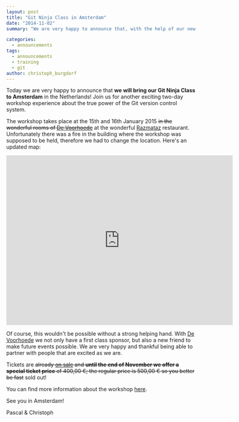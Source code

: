 ```yaml
---
layout: post
title: "Git Ninja Class in Amsterdam"
date: "2014-11-02"
summary: "We are very happy to announce that, with the help of our new partner De Voorhoede, we'll bring our Git Ninja Class to Amsterdam in January 2015!"

categories: 
  - announcements
tags:
  - announcements
  - training
  - git
author: christoph_burgdorf
---
```


Today we are very happy to announce that **we will bring our Git Ninja Class to Amsterdam** in the Netherlands! Join us for another exciting two-day workshop experience about the true power of the Git version control system.

The workshop takes place at the 15th and 16th January 2015 <s>in the wonderful rooms of [De Voorhoede](http://voorhoede.nl/)</s> at the wonderful <a href="http://www.razmataz.nl/">Razmataz</a> restaurant. Unfortunately there was a fire in the building where the workshop was supposed to be held, therefore we had to change the location. Here's an updated map:

<iframe src="https://www.google.com/maps/embed?pb=!1m14!1m8!1m3!1d19487.51288259427!2d4.858361588649324!3d52.37152408007443!3m2!1i1024!2i768!4f13.1!3m3!1m2!1s0x47c609d91eaee8d5%3A0x1890b8a8a10f0e04!2sRazmataz!5e0!3m2!1sen!2sde!4v1420723459537" width="600" height="450" frameborder="0" style="border:0"></iframe>

Of course, this wouldn't be possible without a strong helping hand. With [De Voorhoede](http://voorhoede.nl/) we not only have a first class sponsor, but also a new friend to make future events possible. We are very happy and thankful being able to partner with people that are excited as we are.

Tickets are <s>already [on sale](http://www.eventbrite.de/e/git-ninja-class-amsterdam-tickets-14095519077?aff=eorg) and **until the end of November we offer a special ticket price** of 400,00 €; the regular price is 500,00 € so you better be fast</s> sold out!

You can find more information about the workshop [here](http://thoughtram.io/git-master-class.html).

See you in Amsterdam!

Pascal & Christoph
